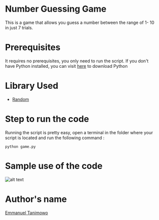 # Number Guessing Game

This is a game that allows you guess a number between the range of 1- 10 in just 7 trials.

# Prerequisites

It requires no prerequisites, you only need to run the script. If you don't have Python installed, you can visit [here](https://www.python.org/downloads/) to download Python

# Library Used

* [Random](https://docs.python.org/3/library/random.html)
# Step to run the code

Running the script is pretty easy, open a terminal in the folder where your script is located and run the following command :

`python game.py`

# Sample use of the code

![alt text](https://github.com/Mannuel25/python-projects/blob/master/projects/Number-Guessing-Game/script_screenshot.png)


# Author's name

[Emmanuel Tanimowo](https://github.com/Mannuel25)